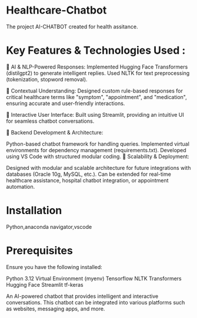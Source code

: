 # Healthcare-Chatbot
The project AI-CHATBOT created for health assitance. 
# Key Features & Technologies Used :
🔹 AI & NLP-Powered Responses: Implemented Hugging Face Transformers (distilgpt2) to generate intelligent replies. Used NLTK for text preprocessing (tokenization, stopword removal).

🔹 Contextual Understanding: Designed custom rule-based responses for critical healthcare terms like "symptom", "appointment", and "medication", ensuring accurate and user-friendly interactions.

🔹 Interactive User Interface: Built using Streamlit, providing an intuitive UI for seamless chatbot conversations.

🔹 Backend Development & Architecture:

Python-based chatbot framework for handling queries.
Implemented virtual environments for dependency management (requirements.txt).
Developed using VS Code with structured modular coding.
🔹 Scalability & Deployment:

Designed with modular and scalable architecture for future integrations with databases (Oracle 10g, MySQL, etc.).
Can be extended for real-time healthcare assistance, hospital chatbot integration, or appointment automation.

# Installation
Python,anaconda navigator,vscode

# Prerequisites
Ensure you have the following installed:

Python 3.12
Virtual Environment (myenv)
Tensorflow
NLTK
Transformers
Hugging Face
Streamlit
tf-keras


An AI-powered chatbot that provides intelligent and interactive conversations. This chatbot can be integrated into various platforms such as websites, messaging apps, and more.
